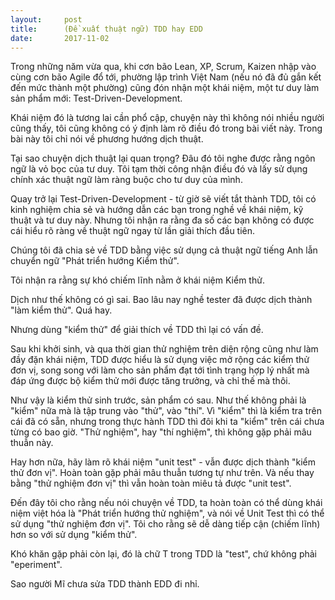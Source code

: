 ```yaml
---
layout:     post
title:      (Đề xuất thuật ngữ) TDD hay EDD
date:       2017-11-02
---
```


Trong những năm vừa qua, khi cơn bão Lean, XP, Scrum, Kaizen nhập vào cùng cơn bão Agile đổ tới, 
phường lập trình Việt Nam (nếu nó đã đủ gắn kết đến mức thành một phường) cũng đón nhận một khái
niệm, một tư duy làm sản phẩm mới: Test-Driven-Development.

Khái niệm đó là tương lai cần phổ cập, chuyện này thì không nói nhiều người cũng thấy, tôi cũng 
không có ý định làm rõ điều đó trong bài viết này. Trong bài này tôi chỉ nói về phương hướng dịch
thuật.

Tại sao chuyện dịch thuật lại quan trọng? Đâu đó tôi nghe được rằng ngôn ngữ là vỏ bọc của tư duy.
Tôi tạm thời công nhận điều đó và lấy sử dụng chính xác thuật ngữ làm ràng buộc cho tư duy của mình.

Quay trở lại Test-Driven-Development - từ giờ sẽ viết tắt thành TDD, tôi có kinh nghiệm chia sẻ và 
hướng dẫn các bạn trong nghề về khái niệm, kỹ thuật và tư duy này. Nhưng tôi nhận ra rằng đa số các 
bạn không có được cái hiểu rõ ràng về thuật ngữ ngay từ lần giải thích đầu tiên.

Chúng tôi đã chia sẻ về TDD bằng việc sử dụng cả thuật ngữ tiếng Anh lẫn chuyển ngữ "Phát triển 
hướng Kiểm thử".

Tôi nhận ra rằng sự khó chiếm lĩnh nằm ở khái niệm Kiểm thử.

Dịch như thế không có gì sai. Bao lâu nay nghề tester đã được dịch thành "làm kiểm thử". Quá hay.

Nhưng dùng "kiểm thử" để giải thích về TDD thì lại có vấn đề.

Sau khi khởi sinh, và qua thời gian thử nghiệm trên diện rộng cũng như làm đầy đặn khái niệm, TDD
được hiểu là sử dụng việc mở rộng các kiểm thử đơn vị, song song với làm cho sản phẩm đạt tới tình 
trạng hợp lý nhất mà đáp ứng được bộ kiểm thử mới được tăng trưởng, và chỉ thế mà thôi.

Như vậy là kiểm thử sinh trước, sản phẩm có sau. Như thế không phải là "kiểm" nữa mà là tập trung
vào "thử", vào "thí". Vì "kiểm" thì là kiểm tra trên cái đã có sẵn, nhưng trong thực hành TDD thì 
đôi khi ta "kiểm" trên cái chưa từng có bao giờ. "Thử nghiệm", hay "thí nghiệm", thì không gặp 
phải mâu thuẫn này.

Hay hơn nữa, hãy làm rõ khái niệm "unit test" - vẫn được dịch thành "kiểm thử đơn vị". Hoàn toàn 
gặp phải mâu thuẫn tương tự như trên. Và nếu thay bằng "thử nghiệm đơn vị" thì vẫn hoàn toàn 
miêu tả được "unit test".

Đến đây tôi cho rằng nếu nói chuyện về TDD, ta hoàn toàn có thể dùng khái niệm việt hóa là "Phát
triển hướng thử nghiệm", và nói về Unit Test thì có thể sử dụng "thử nghiệm đơn vị". Tôi cho rằng
sẽ dễ dàng tiếp cận (chiếm lĩnh) hơn so với sử dụng "kiểm thử".

Khó khăn gặp phải còn lại, đó là chữ T trong TDD là "test", chứ không phải "eperiment".

Sao người Mĩ chưa sửa TDD thành EDD đi nhỉ.
